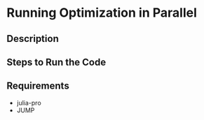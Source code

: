 Running Optimization in Parallel
===================================================

## Description


## Steps to Run the Code


## Requirements

* julia-pro
* JUMP

  